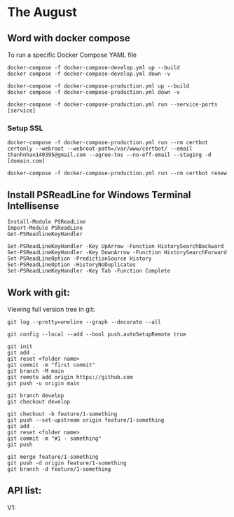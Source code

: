 # The August

## Word with docker compose
To run a specific Docker Compose YAML file
```
docker-compose -f docker-compose-develop.yml up --build
docker compose -f docker-compose-develop.yml down -v 
```

```
docker-compose -f docker-compose-production.yml up --build
docker compose -f docker-compose-production.yml down -v 
```

```
docker-compose -f docker-compose-production.yml run --service-ports [service]
```
### Setup SSL
```
docker-compose -f docker-compose-production.yml run --rm certbot certonly --webroot --webroot-path=/var/www/certbot/ --email thanhnhan140395@gmail.com --agree-tos --no-eff-email --staging -d [domain.com]

docker-compose -f docker-compose-production.yml run --rm certbot renew
```

## Install PSReadLine for Windows Terminal Intellisense
```
Install-Module PSReadLine
Import-Module PSReadLine
Get-PSReadlineKeyHandler
```

```
Set-PSReadLineKeyHandler -Key UpArrow -Function HistorySearchBackward
Set-PSReadLineKeyHandler -Key DownArrow -Function HistorySearchForward
Set-PSReadLineOption -PredictionSource History
Set-PSReadLineOption -HistoryNoDuplicates
Set-PSReadLineKeyHandler -Key Tab -Function Complete
```

## Work with git:
Viewing full version tree in git:
```
git log --pretty=oneline --graph --decorate --all
```

```
git config --local --add --bool push.autoSetupRemote true
```

```
git init
git add .
git reset <folder name>
git commit -m "first commit"
git branch -M main
git remote add origin https://github.com
git push -u origin main
```

```
git branch develop
git checkout develop
```

```
git checkout -b feature/1-something
git push --set-upstream origin feature/1-something
git add .
git reset <folder name>
git commit -m "#1 - something"
git push

git merge feature/1-something
git push -d origin feature/1-something
git branch -d feature/1-something
```

## API list:
V1:
